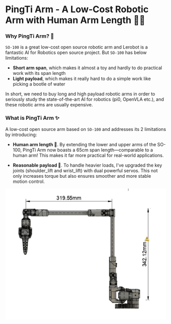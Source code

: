 # PingTi Arm - A Low-Cost Robotic Arm with Human Arm Length 🤖💪


### Why PingTi Arm? 🤔

`SO-100` is a great low-cost open source robotic arm and Lerobot is a fantastic AI for Robotics open source project. But `SO-100` has below limitations:

- **Short arm span**, which makes it almost a toy and hardly to do practical work with its span length 
- **Light payload**, which makes it really hard to do a simple work like picking a bootle of water

In short, we need to buy long and high payload robotic arms in order to seriously study the state-of-the-art AI for robotics (pi0, OpenVLA etc.), and these robotic arms are usually expensive.

### What is PingTi Arm ✨

A low-cost open source arm based on `SO-100` and addresses its 2 limitations by introducing:

- **Human arm length 🦾**. By extending the lower and upper arms of the SO-100, PingTi Arm now boasts a 65cm span length—comparable to a human arm! This makes it far more practical for real-world applications.

- **Reasonable payload 💪**. To handle heavier loads, I've upgraded the key joints (shoulder_lift and wrist_lift) with dual powerful servos. This not only increases torque but also ensures smoother and more stable motion control.

![The Right View of PingTi Arm](./drawings/PingTi_Arm_RightView_V1_20250216.jpg)

